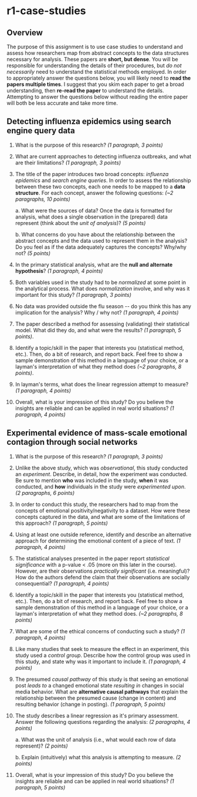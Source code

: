 # r1-case-studies

## Overview
The purpose of this assignment is to use case studies to understand and assess how researchers map from abstract concepts to the data structures necessary for analysis. These papers are **short, but dense**. You will be responsible for understanding the details of their procedures, but _do not necessarily_ need to understand the statistical methods employed. In order to appropriately answer the questions below, you will likely need to **read the papers multiple times**. I suggest that you skim each paper to get a broad understanding, then **re-read the paper** to understand the details. Attempting to answer the questions below without reading the entire paper will both be less accurate and take more time.

## Detecting influenza epidemics using search engine query data

1. What is the purpose of this research? _(1 paragraph, 3 points)_

2. What are current approaches to detecting influenza outbreaks, and what are their limitations? _(1 paragraph, 3 points)_

3. The title of the paper introduces two broad concepts: _influenza epidemics_ and _search engine queries_. In order to assess the relationship between these two concepts, each one needs to be mapped to a **data structure**. For each concept, answer the following questions: _(~2 paragraphs, 10 points)_

    a. What were the sources of data? Once the data is formatted for analysis, what does a single observation in the (prepared) data represent (think about the _unit of analysis_)? _(5 points)_

    b. What concerns do you have about the relationship between the abstract concepts and the data used to represent them in the analysis? Do you feel as if the data adequately captures the concepts? Why/why not? _(5 points)_

4. In the primary statistical analysis, what are the **null and alternate hypothesis**? _(1 paragraph, 4 points)_

5. Both variables used in the study had to be _normalized_ at some point in the analytical process. What does _normalization_ involve, and why was it important for this study? _(1 paragraph, 3 points)_

6. No data was provided outside the flu season -- do you think this has any implication for the analysis? Why / why not? _(1 paragraph, 4 points)_

7. The paper described a method for assessing (validating) their statistical model. What did they do, and what were the results? _(1 paragraph, 5 points)_.

8. Identify a topic/skill in the paper that interests you (statistical method, etc.). Then, do a bit of research, and report back. Feel free to show a sample demonstration of this method in a language of your choice, or a layman's interpretation of what they method does _(~2 paragraphs, 8 points)_.

9. In layman's terms, what does the linear regression attempt to measure? _(1 paragraph, 4 points)_

10. Overall, what is your impression of this study? Do you believe the insights are reliable and can be applied in real world situations? _(1 paragraph, 4 points)_


## Experimental evidence of mass-scale emotional contagion through social networks

1. What is the purpose of this research? _(1 paragraph, 3 points)_

2. Unlike the above study, which was _observational_, this study conducted an _experiment_. Describe, in detail, how the experiment was conducted. Be sure to mention **who** was included in the study, **when** it was conducted, and **how** individuals in the study were _experimented upon_. _(2 paragraphs, 6 points)_

3. In order to conduct this study, the researchers had to map from the concepts of emotional positivity/negativity to a dataset. How were these concepts captured in the data, and what are some of the limitations of this approach? _(1 paragraph, 5 points)_

4. Using at least one outside reference, identify and describe an alternative approach for determining the emotional content of a piece of text. _(1 paragraph, 4 points)_

5. The statistical analyses presented in the paper report _statistical significance_ with a p-value < .05 (more on this later in the course). However, are their observations _practically significant_ (i.e. meaningful)? How do the authors defend the claim that their observations are socially consequential? _(1 paragraph, 4 points)_

6. Identify a topic/skill in the paper that interests you (statistical method, etc.). Then, do a bit of research, and report back. Feel free to show a sample demonstration of this method in a language of your choice, or a layman's interpretation of what they method does. _(~2 paragraphs, 8 points)_

7. What are some of the ethical concerns of conducting such a study? _(1 paragraph, 4 points)_

8. Like many studies that seek to measure the effect in an experiment, this study used a _control group_. Describe how the control group was used in this study, and state why was it important to include it. _(1 paragraph, 4 points)_

9. The presumed _causal pathway_ of this study is that seeing an emotional post _leads to_ a changed emotional state _resulting in_ changes in social media behavior. What are **alternative causal pathways** that explain the relationship between the presumed cause (change in content) and resulting behavior (change in posting). _(1 paragraph, 5 points)_

10. The study describes a linear regression as it's primary assessment. Answer the following questions regarding the analysis: _(2 paragraphs, 4 points)_

    a. What was the unit of analysis (i.e., what would each row of data represent)? _(2 points)_

    b. Explain (intuitively) what this analysis is attempting to measure. _(2 points)_

11. Overall, what is your impression of this study? Do you believe the insights are reliable and can be applied in real world situations? _(1 paragraph, 5 points)_
